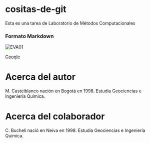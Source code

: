 # cositas-de-git
Esta es una tarea de Laboratorio de Métodos Computacionales 


### Formato Markdown

![EVA01](https://images6.alphacoders.com/958/958166.jpg)

[Google](https://www.google.com)

# Acerca del autor

M. Castelblanco nación en Bogotá en 1998. Estudia Geociencias e Ingeniería Química.

# Acerca del colaborador
C. Bucheli nació en Neiva en 1998. Estudia Geociencias e Ingeniería Química. 
